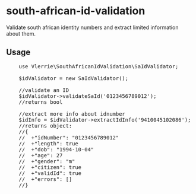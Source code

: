 # south-african-id-validation
Validate south african identity numbers and extract limited information about them.


## Usage
<pre>
    use Vlerrie\SouthAfricanIdValidation\SaIdValidator;

    $idValidator = new SaIdValidator();

    //validate an ID
    $idValidator->validateSaId('0123456789012');
    //returns bool

    //extract more info about idnumber
    $idInfo = $idValidator->extractIdInfo('9410045102086');
    //returns object:
    //{
    //  +"idNumber": "0123456789012"
    //  +"length": true
    //  +"dob": "1994-10-04"
    //  +"age": 27
    //  +"gender": "m"
    //  +"citizen": true
    //  +"validId": true
    //  +"errors": []
    //}
</pre>
